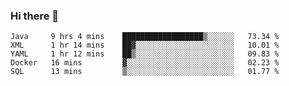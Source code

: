 ### Hi there 👋

<!--
**urzz/urzz** is a ✨ _special_ ✨ repository because its `README.md` (this file) appears on your GitHub profile.

Here are some ideas to get you started:

- 🔭 I’m currently working on ...
- 🌱 I’m currently learning ...
- 👯 I’m looking to collaborate on ...
- 🤔 I’m looking for help with ...
- 💬 Ask me about ...
- 📫 How to reach me: ...
- 😄 Pronouns: ...
- ⚡ Fun fact: ...
-->

<!--START_SECTION:waka-->
```text
Java     9 hrs 4 mins    ██████████████████▒░░░░░░   73.34 % 
XML      1 hr 14 mins    ██▓░░░░░░░░░░░░░░░░░░░░░░   10.01 % 
YAML     1 hr 12 mins    ██▒░░░░░░░░░░░░░░░░░░░░░░   09.83 % 
Docker   16 mins         ▓░░░░░░░░░░░░░░░░░░░░░░░░   02.23 % 
SQL      13 mins         ▒░░░░░░░░░░░░░░░░░░░░░░░░   01.77 % 
```
<!--END_SECTION:waka-->
